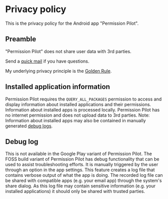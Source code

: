 # Privacy policy

This is the privacy policy for the Android app "Permission Pilot".

## Preamble

"Permission Pilot" does not share user data with 3rd parties.

Send a [quick mail](mailto:support@darken.eu) if you have questions.

My underlying privacy principle is the [Golden Rule](https://en.wikipedia.org/wiki/Golden_Rule).

## Installed application information

Permission Pilot requires the `QUERY_ALL_PACKAGES` permission to access and display information about installed
applications and their permissions. Information about installed apps is processed locally. Permission Pilot has no
internet permission and does not upload data to 3rd parties. Note: Information about installed apps may also be
contained in manually generated [debug logs](#debug-log).

## Debug log

This is not available in the Google Play variant of Permission Pilot.
The FOSS build variant of Permission Pilot has debug functionality that can be used to assist troubleshooting efforts. It is manually triggered by the user through an option in the app settings. This feature creates a log file that contains verbose output of what the app is doing. The recorded log file can be shared with compatible apps (e.g. your email app) through the system's share dialog. As this log file may contain sensitive information (e.g. your installed applications) it should only be shared with trusted parties.
